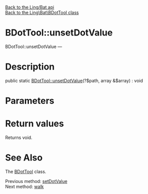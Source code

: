 [Back to the Ling/Bat api](https://github.com/lingtalfi/Bat/blob/master/doc/api/Ling/Bat.md)<br>
[Back to the Ling\Bat\BDotTool class](https://github.com/lingtalfi/Bat/blob/master/doc/api/Ling/Bat/BDotTool.md)


BDotTool::unsetDotValue
================



BDotTool::unsetDotValue — 




Description
================


public static [BDotTool::unsetDotValue](https://github.com/lingtalfi/Bat/blob/master/doc/api/Ling/Bat/BDotTool/unsetDotValue.md)(?$path, array &$array) : void









Parameters
================



Return values
================

Returns void.








See Also
================

The [BDotTool](https://github.com/lingtalfi/Bat/blob/master/doc/api/Ling/Bat/BDotTool.md) class.

Previous method: [setDotValue](https://github.com/lingtalfi/Bat/blob/master/doc/api/Ling/Bat/BDotTool/setDotValue.md)<br>Next method: [walk](https://github.com/lingtalfi/Bat/blob/master/doc/api/Ling/Bat/BDotTool/walk.md)<br>

